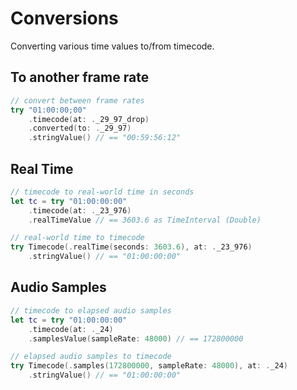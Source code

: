 # Conversions

Converting various time values to/from timecode.

## To another frame rate

```swift
// convert between frame rates
try "01:00:00;00"
    .timecode(at: ._29_97_drop)
    .converted(to: ._29_97)
    .stringValue() // == "00:59:56:12"
```

## Real Time

```swift
// timecode to real-world time in seconds
let tc = try "01:00:00:00"
    .timecode(at: ._23_976)
    .realTimeValue // == 3603.6 as TimeInterval (Double)

// real-world time to timecode
try Timecode(.realTime(seconds: 3603.6), at: ._23_976)
    .stringValue() // == "01:00:00:00"
```

## Audio Samples

```swift
// timecode to elapsed audio samples
let tc = try "01:00:00:00"
    .timecode(at: ._24)
    .samplesValue(sampleRate: 48000) // == 172800000

// elapsed audio samples to timecode
try Timecode(.samples(172800000, sampleRate: 48000), at: ._24)
    .stringValue() // == "01:00:00:00"
```
